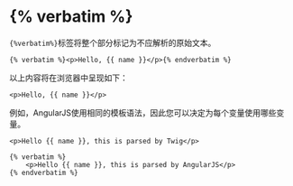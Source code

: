 # {% verbatim %}

`{%verbatim%}`标签将整个部分标记为不应解析的原始文本。

    {% verbatim %}<p>Hello, {{ name }}</p>{% endverbatim %}

以上内容将在浏览器中呈现如下：

    <p>Hello, {{ name }}</p>

例如，AngularJS使用相同的模板语法，因此您可以决定为每个变量使用哪些变量。

    <p>Hello {{ name }}, this is parsed by Twig</p>

    {% verbatim %}
        <p>Hello {{ name }}, this is parsed by AngularJS</p>
    {% endverbatim %}
